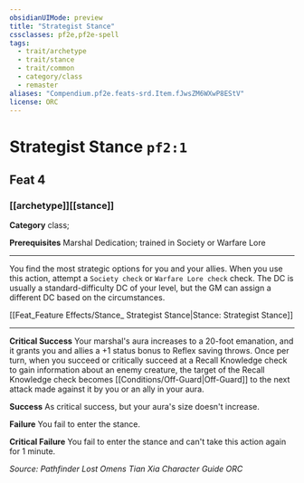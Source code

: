 ```yaml
---
obsidianUIMode: preview
title: "Strategist Stance"
cssclasses: pf2e,pf2e-spell
tags:
  - trait/archetype
  - trait/stance
  - trait/common
  - category/class
  - remaster
aliases: "Compendium.pf2e.feats-srd.Item.fJwsZM6WXwP8EStV"
license: ORC
---
```

# Strategist Stance `pf2:1`
## Feat 4
### [[archetype]][[stance]]

**Category** class; 



**Prerequisites** Marshal Dedication; trained in Society or Warfare Lore
* * *
You find the most strategic options for you and your allies. When you use this action, attempt a `Society check` or `Warfare Lore check` check. The DC is usually a standard-difficulty DC of your level, but the GM can assign a different DC based on the circumstances.

[[Feat_Feature Effects/Stance_ Strategist Stance|Stance: Strategist Stance]]

* * *

**Critical Success** Your marshal's aura increases to a 20-foot emanation, and it grants you and allies a +1 status bonus to Reflex saving throws. Once per turn, when you succeed or critically succeed at a Recall Knowledge check to gain information about an enemy creature, the target of the Recall Knowledge check becomes [[Conditions/Off-Guard|Off-Guard]] to the next attack made against it by you or an ally in your aura.

**Success** As critical success, but your aura's size doesn't increase.

**Failure** You fail to enter the stance.

**Critical Failure** You fail to enter the stance and can't take this action again for 1 minute.

*Source: Pathfinder Lost Omens Tian Xia Character Guide*
*ORC*